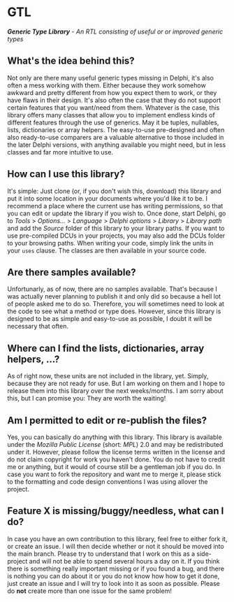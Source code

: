# GTL
***Generic Type Library*** - *An RTL consisting of useful or or improved generic types*

## What's the idea behind this?
Not only are there many useful generic types missing in Delphi, it's also often a mess working with them. Either because they work somehow awkward and pretty different from how you expect them to work, or they have flaws in their design. It's also often the case that they do not support certain features that you want/need from them.
Whatever is the case, this library offers many classes that allow you to implement endless kinds of different features through the use of generics. May it be tuples, nullables, lists, dictionaries or array helpers.
The easy-to-use pre-designed and often also ready-to-use comparers are a valuable alternative to those included in the later Delphi versions, with anything available you might need, but in less classes and far more intuitive to use.

## How can I use this library?
It's simple: Just clone (or, if you don't wish this, download) this library and put it into some location in your documents where you'd like it to be. I recommend a place where the current use has writing permissions, so that you can edit or update the library if you wish to.
Once done, start Delphi, go to *Tools* > *Options...* > *Language* > *Delphi options* > *Library* > *Library path* and add the *Source* folder of this library to your library paths. If you want to use pre-compiled DCUs in your projects, you may also add the DCUs folder to your browsing paths.
When writing your code, simply link the units in your `uses` clause. The classes are then available in your source code.

## Are there samples available?
Unfortunarly, as of now, there are no samples available. That's because I was actually never planning to publish it and only did so because a hell lot of people asked me to do so. Therefore, you will sometimes need to look at the code to see what a method or type does. However, since this library is designed to be as simple and easy-to-use as possible, I doubt it will be necessary that often.

## Where can I find the lists, dictionaries, array helpers, ...?
As of right now, these units are not included in the library, yet. Simply, because they are not ready for use. But I am working on them and I hope to release them into this library over the next weeks/months. I am sorry about this, but I can promise you: They are worth the waiting!

## Am I permitted to edit or re-publish the files?
Yes, you can basically do anything with this library. This library is available under the *Mozilla Public License* (short: *MPL*) 2.0 and may be redistributed under it. However, please follow the license terms written in the license and do not claim copyright for work you haven't done. You do not have to credit me or anything, but it would of course still be a gentleman job if you do.
In case you want to fork the repository and want me to merge it, please stick to the formatting and code design conventions I was using allover the project.

## Feature X is missing/buggy/needless, what can I do?
In case you have an own contribution to this library, feel free to either fork it, or create an issue. I will then decide whether or not it should be moved into the main branch.
Please try to understand that I work on this as a side-project and will not be able to spend several hours a day on it. If you think there is something really important missing or if you found a bug, and there is nothing you can do about it or you do not know how how to get it done, just create an issue and I will try to look into it as soon as possible. Please do **not** create more than one issue for the same problem!
